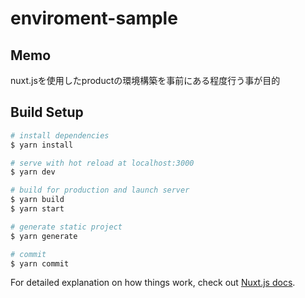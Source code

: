 # enviroment-sample

## Memo
nuxt.jsを使用したproductの環境構築を事前にある程度行う事が目的

## Build Setup

```bash
# install dependencies
$ yarn install

# serve with hot reload at localhost:3000
$ yarn dev

# build for production and launch server
$ yarn build
$ yarn start

# generate static project
$ yarn generate

# commit 
$ yarn commit
```

For detailed explanation on how things work, check out [Nuxt.js docs](https://nuxtjs.org).
